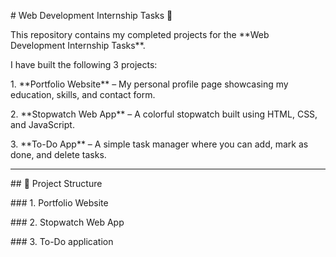 \# Web Development Internship Tasks 🚀



This repository contains my completed projects for the \*\*Web Development Internship Tasks\*\*.  



I have built the following 3 projects:



1\. \*\*Portfolio Website\*\* – My personal profile page showcasing my education, skills, and contact form.  

2\. \*\*Stopwatch Web App\*\* – A colorful stopwatch built using HTML, CSS, and JavaScript.  

3\. \*\*To-Do App\*\* – A simple task manager where you can add, mark as done, and delete tasks.  



---



\## 📂 Project Structure



\### 1. Portfolio Website

\### 2. Stopwatch Web App

\### 3. To-Do application
